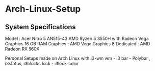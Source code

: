 # Arch-Linux-Setup

System Specifications
----------------------
Model : Acer Nitro 5 AN515-43
AMD Ryzen 5 3550H with Radeon Vega Graphics
16 GB RAM
Graphics : AMD Vega Graphics 8
Dedicated : AMD Radeon RX 560X

Personal Setups made on Arch Linux with i3-wm
wm - i3
bar - Polybar , i3status, i3blocks
lock - i3lock-color
